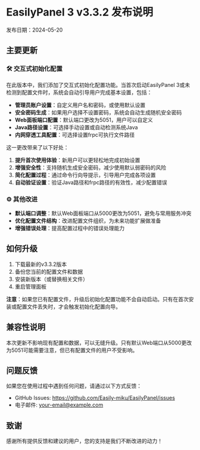 # EasilyPanel 3 v3.3.2 发布说明

发布日期：2024-05-20

## 主要更新

### 🛠️ 交互式初始化配置

在此版本中，我们添加了交互式初始化配置功能。当首次启动EasilyPanel 3或未检测到配置文件时，系统会自动引导用户完成基本设置，包括：

- **管理员账户设置**：自定义用户名和密码，或使用默认设置
- **安全密码生成**：如果用户选择不设置密码，系统会自动生成随机安全密码
- **Web面板端口配置**：默认端口更改为5051，用户可以自定义
- **Java路径设置**：可选择手动设置或自动检测系统Java
- **内网穿透工具配置**：可选择设置frpc可执行文件路径

这一更改带来了以下好处：

1. **提升首次使用体验**：新用户可以更轻松地完成初始设置
2. **增强安全性**：支持随机生成安全密码，减少使用默认弱密码的风险
3. **简化配置过程**：通过命令行向导提示，引导用户完成各项设置
4. **自动验证设置**：验证Java路径和frpc路径的有效性，减少配置错误

### ⚙️ 其他改进

- **默认端口调整**：默认Web面板端口从5000更改为5051，避免与常用服务冲突
- **优化配置文件结构**：改进配置文件组织，为未来功能扩展做准备
- **增强错误处理**：提高配置过程中的错误处理能力

## 如何升级

1. 下载最新的v3.3.2版本
2. 备份您当前的配置文件和数据
3. 安装新版本（或替换相关文件）
4. 重启管理面板

**注意**：如果您已有配置文件，升级后初始化配置功能不会自动启动。只有在首次安装或配置文件丢失时，才会触发初始化配置向导。

## 兼容性说明

本次更新不影响现有配置和数据，可以无缝升级。只有默认Web端口从5000更改为5051可能需要注意，但已有配置文件的用户不受影响。

## 问题反馈

如果您在使用过程中遇到任何问题，请通过以下方式反馈：

- GitHub Issues: https://github.com/Easily-miku/EasilyPanel/issues
- 电子邮件: your-email@example.com

## 致谢

感谢所有提供反馈和建议的用户，您的支持是我们不断改进的动力！ 